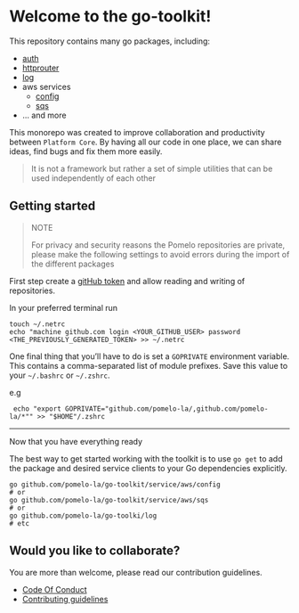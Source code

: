 # Welcome to the go-toolkit!
This repository contains many go packages, including:

- [auth](./auth)
- [httprouter](./httprouter)
- [log](./log)
- aws services
  - [config](./service/aws/config)
  - [sqs](./service/aws/sqs)
- ... and more

This monorepo was created to improve collaboration and productivity between `Platform Core`. 
By having all our code in one place, we can share ideas, find bugs and fix them more easily.

> It is not a framework but rather a set of simple utilities that 
> can be used independently of each other

## Getting started

> NOTE
> 
> For privacy and security reasons the Pomelo repositories are private, 
> please make the following settings to avoid errors during the import of the different packages

First step create a [gitHub token](https://docs.github.com/en/authentication/keeping-your-account-and-data-secure/managing-your-personal-access-tokens) 
and allow reading and writing of repositories.

In your preferred terminal run

```shell
touch ~/.netrc
echo "machine github.com login <YOUR_GITHUB_USER> password <THE_PREVIOUSLY_GENERATED_TOKEN> >> ~/.netrc
```

One final thing that you’ll have to do is set a `GOPRIVATE` environment variable. 
This contains a comma-separated list of module prefixes. Save this value to your `~/.bashrc` or `~/.zshrc`.

e.g
```shell
 echo "export GOPRIVATE="github.com/pomelo-la/,github.com/pomelo-la/*"" >> "$HOME"/.zshrc
```

---

Now that you have everything ready

The best way to get started working with the toolkit is to use `go get` to add the
package and desired service clients to your Go dependencies explicitly.

```shell
go github.com/pomelo-la/go-toolkit/service/aws/config
# or
go github.com/pomelo-la/go-toolkit/service/aws/sqs
# or
go github.com/pomelo-la/go-toolki/log
# etc
```

## Would you like to collaborate?

You are more than welcome, please read our contribution guidelines.

- [Code Of Conduct](./code-of-conduct.md)
- [Contributing guidelines](./CONTRIBUTING.md)
